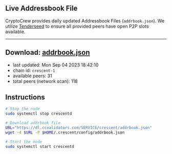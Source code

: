 ## Live Addressbook File

CryptoCrew provides daily updated Addressbook Files (`addrbook.json`). We utilize [Tenderseed](https://github.com/binaryholdings/tenderseed) to ensure all provided peers have open P2P slots available.

---
**Download: [addrbook.json](https://dl.ccvalidators.com/SERVICE/crescent/addrbook.json)**
---

- last updated: Mon Sep 04 2023 18:42:10
- chain id: `crescent-1`
- available peers: 31
- total peers (network scan): 118

## Instructions
```sh
# Stop the node
sudo systemctl stop crescentd

# Download addrbook file
URL="https://dl.ccvalidators.com/SERVICE/crescent/addrbook.json"
wget -4 $URL -P $HOME/.crescent/config/addrbook.json

# Start the node
sudo systemctl start crescentd
```
